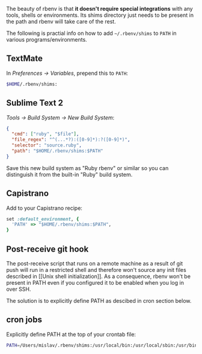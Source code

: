 The beauty of rbenv is that **it doesn't require special integrations** with any
tools, shells or environments. Its shims directory just needs to be present in
the path and rbenv will take care of the rest.

The following is practial info on how to add `~/.rbenv/shims` to `PATH` in
various programs/environments.

## TextMate

In _Preferences → Variables_, prepend this to `PATH`:


```sh
$HOME/.rbenv/shims:
```

## Sublime Text 2

_Tools → Build System → New Build System_:

```json
{
  "cmd": ["ruby", "$file"],
  "file_regex": "^(...*?):([0-9]*):?([0-9]*)",
  "selector": "source.ruby",
  "path": "$HOME/.rbenv/shims:$PATH"
}
```

Save this new build system as "Ruby rbenv" or similar so you can distinguish it
from the built-in "Ruby" build system.

## Capistrano

Add to your Capistrano recipe:

```rb
set :default_environment, {
  'PATH' => "$HOME/.rbenv/shims:$PATH",
}
```

## Post-receive git hook

The post-receive script that runs on a remote machine as a result of git push
will run in a restricted shell and therefore won't source any init files
described in [[Unix shell initialization]]. As a consequence, rbenv won't be
present in PATH even if you configured it to be enabled when you log in over SSH.

The solution is to explicitly define PATH as descibed in cron section below.

## cron jobs

Explicitly define PATH at the top of your crontab file:

```sh
PATH=/Users/mislav/.rbenv/shims:/usr/local/bin:/usr/local/sbin:/usr/bin:/bin:/usr/sbin:/sbin
```
